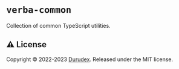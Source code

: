 # `verba-common`

Collection of common TypeScript utilities.

## ⚠️ License

Copyright © 2022-2023 [Durudex](https://github.com/durudex). Released under the MIT license.
